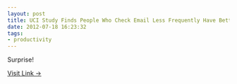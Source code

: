 ```yaml
---
layout: post
title: UCI Study Finds People Who Check Email Less Frequently Have Better Focus
date: 2012-07-18 16:23:32
tags:
- productivity
---
```

Surprise!

[Visit Link →](http://today.uci.edu/news/2012/05/nr_email_120503.php)